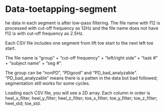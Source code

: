 # Data-toetapping-segment
he data in each segment is after low-pass filtering. The file name with f12 is processed with cut-off frequency as 12Hz and the file name does not have f12 is with cut-off frequency as 2.5Hz.

 

Each CSV file includes one segment from lift toe start to the next left toe start.

 

The file name is “group” + “cut-off frequency” + “left/right side” + “task #” + “subject name” + “seg #”.

 

The group can be “nonPD”, “PDgood” and “PD_bad_analyzable”. “PD_bad_analyzable” means there is a patten in the data but bad followed; segmentation still works for some cycles.

 

Loading each CSV file, you will see a 2D array. Each column in order is heel_x_filter, heel_y_filter; heel_z_filter; toe_x_filter; toe_y_filter; toe_z_filter; heel_std; toe_std. 
